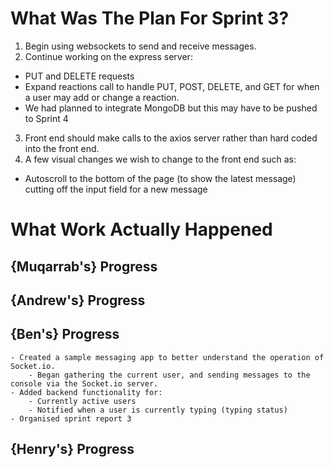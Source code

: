 # What Was The Plan For Sprint 3?

1. Begin using websockets to send and receive messages.
2. Continue working on the express server:

- PUT and DELETE requests
- Expand reactions call to handle PUT, POST, DELETE, and GET for when a user may add or change a reaction.
- We had planned to integrate MongoDB but this may have to be pushed to Sprint 4

3. Front end should make calls to the axios server rather than hard coded into the front end.
4. A few visual changes we wish to change to the front end such as:

- Autoscroll to the bottom of the page (to show the latest message) cutting off the input field for a new message

# What Work Actually Happened

## {Muqarrab's} Progress

## {Andrew's} Progress

## {Ben's} Progress

    - Created a sample messaging app to better understand the operation of Socket.io.
        - Began gathering the current user, and sending messages to the console via the Socket.io server.
    - Added backend functionality for:
        - Currently active users
        - Notified when a user is currently typing (typing status)
    - Organised sprint report 3

## {Henry's} Progress
